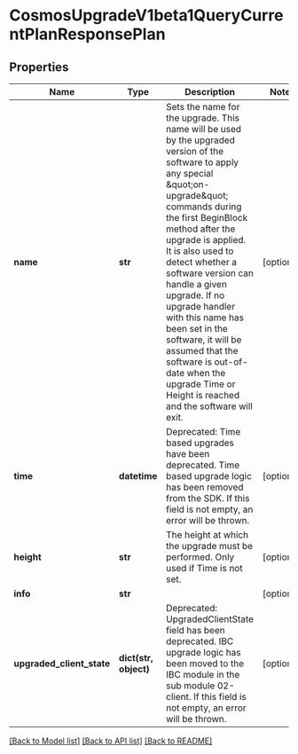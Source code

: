 # CosmosUpgradeV1beta1QueryCurrentPlanResponsePlan

## Properties
Name | Type | Description | Notes
------------ | ------------- | ------------- | -------------
**name** | **str** | Sets the name for the upgrade. This name will be used by the upgraded version of the software to apply any special \&quot;on-upgrade\&quot; commands during the first BeginBlock method after the upgrade is applied. It is also used to detect whether a software version can handle a given upgrade. If no upgrade handler with this name has been set in the software, it will be assumed that the software is out-of-date when the upgrade Time or Height is reached and the software will exit. | [optional] 
**time** | **datetime** | Deprecated: Time based upgrades have been deprecated. Time based upgrade logic has been removed from the SDK. If this field is not empty, an error will be thrown. | [optional] 
**height** | **str** | The height at which the upgrade must be performed. Only used if Time is not set. | [optional] 
**info** | **str** |  | [optional] 
**upgraded_client_state** | **dict(str, object)** | Deprecated: UpgradedClientState field has been deprecated. IBC upgrade logic has been moved to the IBC module in the sub module 02-client. If this field is not empty, an error will be thrown. | [optional] 

[[Back to Model list]](../README.md#documentation-for-models) [[Back to API list]](../README.md#documentation-for-api-endpoints) [[Back to README]](../README.md)

